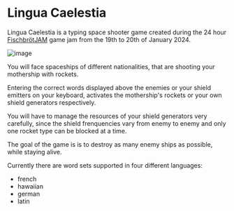 # Lingua Caelestia

Lingua Caelestia is a typing space shooter game created during the 24 hour [FischbrötJAM](https://itch.io/jam/fischbrotjam) game jam from the 19th to 20th of January 2024.

![image](https://github.com/user-attachments/assets/6984706c-19e6-413a-a882-007b65f6b5a3)


You will face spaceships of different nationalities, that are shooting your mothership with rockets. 

Entering the correct words displayed above the enemies or your shield emitters on your keyboard, activates the mothership's rockets or your own shield generators respectively.

You will have to manage the resources of your shield generators very carefully, since the shield frenquencies vary from enemy to enemy and only one rocket type can be blocked at a time.

The goal of the game is is to destroy as many enemy ships as possible, while staying alive. 

Currently there are word sets supported in four different languages:
- french
- hawaiian
- german
- latin
